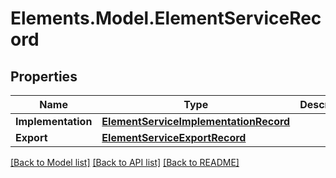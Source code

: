 # Elements.Model.ElementServiceRecord

## Properties

Name | Type | Description | Notes
------------ | ------------- | ------------- | -------------
**Implementation** | [**ElementServiceImplementationRecord**](ElementServiceImplementationRecord.md) |  | [optional] 
**Export** | [**ElementServiceExportRecord**](ElementServiceExportRecord.md) |  | [optional] 

[[Back to Model list]](../README.md#documentation-for-models) [[Back to API list]](../README.md#documentation-for-api-endpoints) [[Back to README]](../README.md)

